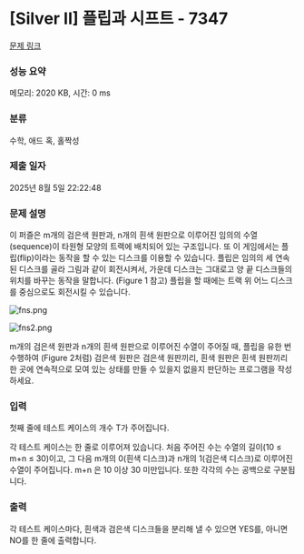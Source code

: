 # [Silver II] 플립과 시프트 - 7347 

[문제 링크](https://www.acmicpc.net/problem/7347) 

### 성능 요약

메모리: 2020 KB, 시간: 0 ms

### 분류

수학, 애드 혹, 홀짝성

### 제출 일자

2025년 8월 5일 22:22:48

### 문제 설명

<p>이 퍼즐은 m개의 검은색 원판과, n개의 흰색 원판으로 이루어진 임의의 수열(sequence)이 타원형 모양의 트랙에 배치되어 있는 구조입니다. 또 이 게임에서는 플립(flip)이라는 동작을 할 수 있는 디스크를 이용할 수 있습니다. 플립은 임의의 세 연속된 디스크를 골라 그림과 같이 회전시켜서, 가운데 디스크는 그대로고 양 끝 디스크들의 위치를 바꾸는 동작을 말합니다. (Figure 1 참고) 플립을 할 때에는 트랙 위 어느 디스크를 중심으로도 회전시킬 수 있습니다.</p>

<p> </p>

<p><img alt="fns.png" src="https://upload.acmicpc.net/a2d73457-771b-4bb7-a157-8d7a4242ab4b/-/preview/"></p>

<p><img alt="fns2.png" src="https://upload.acmicpc.net/cc4c59c2-8446-457c-9b95-704f1e026cba/-/preview/"></p>

<p>m개의 검은색 원판과 n개의 흰색 원판으로 이루어진 수열이 주어질 때, 플립을 유한 번 수행하여 (Figure 2처럼) 검은색 원판은 검은색 원판끼리, 흰색 원판은 흰색 원판끼리 한 곳에 연속적으로 모여 있는 상태를 만들 수 있을지 없을지 판단하는 프로그램을 작성하세요.</p>

### 입력 

 <p>첫째 줄에 테스트 케이스의 개수 T가 주어집니다.</p>

<p>각 테스트 케이스는 한 줄로 이루어져 있습니다. 처음 주어진 수는 수열의 길이(10 ≤ m+n ≤ 30)이고, 그 다음 m개의 0(흰색 디스크)과 n개의 1(검은색 디스크)로 이루어진 수열이 주어집니다.  m+n 은 10 이상 30 미만입니다. 또한 각각의 수는 공백으로 구분됩니다.</p>

### 출력 

 <p>각 테스트 케이스마다, 흰색과 검은색 디스크들을 분리해 낼 수 있으면 YES를, 아니면 NO를 한 줄에 출력합니다.</p>

